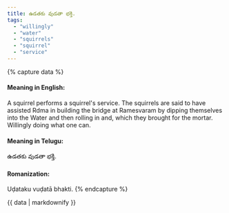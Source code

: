 ```yaml
---
title: ఉడతకు వుడతా భక్తి.
tags:
  - "willingly"
  - "water"
  - "squirrels"
  - "squirrel"
  - "service"
---
```


{% capture data %}
#### Meaning in English:
A squirrel performs a squirrel's service.
The squirrels are said to have assisted Rdma in building the bridge at Ramesvaram by dipping themselves into the Water and then rolling in and, which they brought for the mortar.
Willingly doing what one can.

#### Meaning in Telugu:
ఉడతకు వుడతా భక్తి.

#### Romanization:
Uḍataku vuḍatā bhakti.
{% endcapture %}

{{ data | markdownify }}

